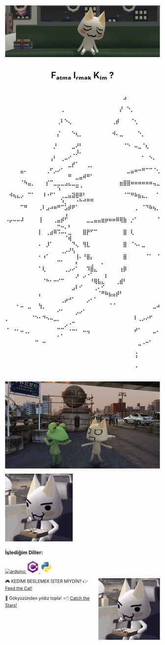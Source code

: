 ![MasterHead](https://github.com/fatmairmak1713/image/blob/main/toro%20inoue%20header.jpeg?raw=true)

<h1 align="center">Fₐₜₘₐ Iᵣₘₐₖ Kᵢₘ ?</h1>
<h3 align="center">⠀⠀⠀⠀⠀⠀⠀⠀⠀
⠀⠀
 ⠀⠀⠀⠀⠀⠀⠀⠀⠀⠀⠀⠀⠀⠀⠀⠀⠀⠀⠀⠀⠀⠀⠀⠀⠀⠀⠀⠀⠀⠀⠀⠀⣠⠀⠀⠀⠀⠀⠀⠀⠀⠀⠀⠀⠀⠀⠀⠀⠀⠀⠀⠀⠀⠀⠀⠀
⠀⠀⠀⠀⠀⠀⠀⠀⠀⠀⠀⠀⠀⠀⠀⢀⠀⠀⠀⠀⠀⠀⠀⠀⠀⠀⠀⠀⠀⠀⠀⡜⠀⠑⡀⠀⠀⠀⠀⠀⠀⠀⠀⠀⠀⠀⠀⠀⠀⠀⠀⠀⠀⠀⠀⠀
⠀⠀⠀⠀⠀⠀⠀⠀⠀⠀⠀⠀⠀⠀⢀⠇⠑⢄⠀⠀⠀⠀⠀⠀⠀⠀⠀⠀⠀⢀⡾⠀⠀⠀⠈⢂⠀⠀⠀⠀⠀⠀⠀⠀⠀⠀⠀⠀⠀⠀⠀⠀⠀⠀⠀⠀
⠀⠀⠀⠀⠀⠀⠀⠀⠀⠀⠀⠀⠀⠀⡌⠀⠀⠀⠑⢆⡀⠀⠀⠀⠀⠀⠀⠀⠀⠺⠄⣀⠀⠀⠀⠀⠑⡀⠀⠀⠀⠀⠀⠀⠀⠀⠀⠀⠀⠀⠀⠀⠀⠀⠀⠀
⠀⠀⠀⠀⠀⠀⠀⠀⠀⠀⠀⠀⠀⡘⠀⠀⠀⠀⣀⠜⠃⠀⠀⠀⠀⠀⠀⠀⠀⠀⠀⠀⠈⠑⠀⠤⣀⠈⢆⠀⠀⠀⠀⠀⠀⠀⢀⡸⠄⠀⠀⠀⠀⠀⠀⠀
⠀⠀⠀⠀⠀⠀⠀⠀⠀⠀⠀⠀⢠⠃⠀⢀⠤⠊⠀⠀⠀⠀⠀⠀⠀⠀⠀⠀⠀⠀⠀⠀⠀⠀⠀⠀⠀⠁⠀⠑⠄⠀⠀⠀⠀⣀⡞⠁⠀⠀⢀⡀⠀⠀⠀⠀
⠀⠀⠀⠀⣤⠄⠀⠀⠀⠀⠀⢀⠋⡠⠔⠁⠀⠀⠀⠀⠀⠀⠀⠀⠀⠀⠀⠀⠀⠀⠀⠀⠀⣀⣤⠶⠒⠛⠉⠉⠈⢂⠀⠀⠀⠛⠀⣀⣤⠾⠛⠁⠀⠀⠀⠀
⠀⠀⠀⠀⠈⠳⣤⡀⠀⠀⠀⡎⠉⣀⣀⣀⣠⣄⣀⣀⠀⠀⠀⠀⠀⠀⠀⠀⠀⠀⠀⣶⣿⣿⠶⠶⠶⠶⠶⠶⢤⣀⠱⠀⠀⠀⠀⠉⠈⠀⠀⠀⠀⠀⠀⠀
⠀⠺⢦⣄⡠⠀⠉⠁⠀⠀⠸⠐⠋⠁⠀⢀⣀⣤⣽⣿⠿⠃⠀⠀⠀⠀⠀⠀⠀⠀⠀⠀⠈⠉⠛⠷⣦⣄⡀⠀⠀⠁⠀⠱⡀⠀⠀⠐⠓⠚⠛⠛⠀⠀⠀⠀
⠀⠀⠀⠀⠉⠛⠀⠀⠀⢀⠇⣠⠴⠶⠛⠉⣡⡾⠟⠁⠀⠀⠀⠀⠀⠀⠀⠀⠀⠀⠀⠀⠀⠀⠀⢀⠀⠈⠙⠷⢦⡀⠀⠀⢠⠀⠀⠀⠀⠀⠀⠀⠀⠀⠀⠀
⠠⡤⠤⠤⠼⠀⠀⠀⠀⢸⠀⠀⠀⢀⣤⡾⠋⠀⠀⠀⠀⠀⣀⣀⣤⣤⣶⡶⠶⠶⠿⢿⣷⠀⡐⠁⠀⠀⠀⠀⠀⠈⠒⠤⡀⠆⠀⠀⠀⠀⠀⠀⠀⠀⠀⠀
⠀⠀⠀⠀⠀⠀⠀⠀⠀⡇⠀⢀⣴⠿⠩⠤⠄⣀⠀⠀⠀⣿⡟⠋⠉⠀⠀⠀⠀⠀⠀⠀⣿⠀⢇⠀⠀⠀⠀⠀⠀⠀⠀⠀⠈⢾⠀⠀⠀⠀⠀⠀⠀⠀⠀⠀
⠀⠀⠀⠀⠀⠀⠀⠀⠀⠄⠀⡸⠁⠀⠀⠀⠀⠀⠙⢄⠀⢻⣇⠀⠀⠀⠀⠀⠀⠀⠀⠀⣿⠀⠈⠢⠄⣀⠀⠀⠀⠀⠀⢀⡠⠜⢣⠀⠀⠀⠀⠀⠀⠀⠀⠀
⠀⠀⠀⠀⠀⠀⠀⠀⠀⠂⠰⠁⠀⠀⠀⠀⠀⠀⠀⢸⠄⠘⣿⡄⠀⠀⠀⠀⠀⠀⠀⠀⣿⠀⠀⠀⠀⠀⠈⠁⠀⠈⠉⠁⠀⠀⠀⠆⠀⠀⠀⢀⠀⠀⠄⠀
⠀⠀⠀⠀⠀⠀⠀⠀⠀⠁⢇⠀⠀⠀⠀⠀⢀⡠⠔⠁⠀⠀⠹⣿⣄⠀⠀⠀⠀⠀⠀⢰⡿⠀⠀⠀⠀⠀⠀⠀⠀⠀⠀⠀⠀⠀⠀⡰⠀⡠⠐⠁⠀⠀⠀⡆
⠀⠀⠀⠀⠀⠀⠀⠀⠀⠀⠈⠓⠂⠒⠊⠉⠀⠀⠀⠀⠀⠀⠀⠘⢿⣧⣄⠀⠀⠀⢀⣾⠃⠀⠀⠀⠀⠀⠀⠀⠀⠀⠀⠀⠀⠀⣠⠇⠊⠀⠀⠀⢀⠄⠊⠀
⠀⠀⠀⠀⠀⠀⠀⠀⠀⡄⠀⠀⠀⠀⠀⠀⠀⠀⠀⠀⠀⠀⠀⠀⠀⠈⠛⠷⣦⣤⡾⠃⠀⠀⠀⠀⠀⠀⠀⠀⠀⠀⠀⢀⡴⠚⠁⠀⠀⠀⡠⠂⠁⠀⠀⠀
⠀⠀⠀⠂⠤⠀⣀⠀⠀⢳⡀⠀⠀⠀⠀⠀⠀⠀⠀⠀⠀⠀⠀⠀⠀⠀⠀⠀⠈⠈⠀⠀⠀⠀⠀⠀⠀⠀⠀⠀⣀⠴⠊⠁⠀⠀⠀⡠⠔⠁⠀⠀⠀⠀⠀⠀
⡀⠀⠀⠀⠀⠀⠀⠈⠑⠂⠙⠢⠤⣀⡀⠀⠀⠀⠀⠀⠀⠀⠀⠀⠀⠀⠀⠀⠀⠀⠀⠀⠀⠀⠀⠇⢀⡠⠔⠋⠀⠀⠀⠀⡠⠐⠉⠀⠀⠀⠀⠀⠀⠀⠀⠀
⠈⠀⠐⠂⠤⢀⡀⠀⠀⠀⠀⠀⠀⠀⠉⠉⠀⠐⠒⠂⠀⠤⢤⠀⠀⠀⠀⠀⠀⠀⠀⠀⠀⠀⠀⠞⠁⠀⠀⠀⣀⠄⠂⠁⠀⠀⠀⠀⠀⠀⠀⠀⠀⠀⠀⠀
⠀⠀⠀⠀⠀⠀⠀⠀⠉⠀⠒⠀⠀⠀⠀⠀⠀⠀⠀⠀⠀⠀⠀⠀⠀⠀⠀⠀⠀⠀⠀⠀⠀⠀⠀⠀⣀⠠⠒⠁⠀⠀⠀⠀⠀⠀⠀⠀⠀⠀⠀⠀⠀⠀⠀⠀
⠀⠀⠀⠀⠀⠀⠀⠀⠀⠀⠀⠀⠀⠀⠀⠀⠀⠀⠀⠀⠀⠀⠀⠀⠀⠀⠀⠀⠀⠀⠀⠀⠀⠀⠀⢨⠀⠀⠀⠀⠀⠀⠀⠀⠀⠀⠀⠀⠀⠀⠀⠀⠀⠀⠀⠀
⠀⠀⠀⠀⠀⠀⠀⠀⠀⠀⠀⠀⠀⠀⠀⠀⠀⠀⠀⠀⠀⠀⠀⠀⠀⠀⠀⠀⠀⠀⠀⠀⠀⠀⠀⠐⠀⠀⠀⠀⠀⠀⠀⠀⠀⠀⠀⠀⠀⠀⠀⠀⠀⠀⠀⠀⠀⠀⠀⠀⠀⠀⠀⠀



</h3>
 
![MasterHead](https://github.com/fatmairmak1713/image/blob/main/indir%20(4).jpeg?raw=true)










<p align="left"> <img src="https://github.com/fatmairmak1713/image/blob/main/indir.gif?raw=true" alt="lrmak1713" /> </p>




<h3 align="left">İşlediğim Diller:</h3>
<p align="left"> <a href="https://www.arduino.cc/" target="_blank" rel="noreferrer"> <img src="https://cdn.worldvectorlogo.com/logos/arduino-1.svg" alt="arduino" width="40" height="40"/> </a> <a href="https://www.w3schools.com/cs/" target="_blank" rel="noreferrer"> <img src="https://raw.githubusercontent.com/devicons/devicon/master/icons/csharp/csharp-original.svg" alt="csharp" width="40" height="40"/> </a> <a href="https://www.python.org" target="_blank" rel="noreferrer"> <img src="https://raw.githubusercontent.com/devicons/devicon/master/icons/python/python-original.svg" alt="python" width="40" height="40"/> </a> </p>


<img src="https://github.com/fatmairmak1713/fatmairmak1713/blob/main/indir.gif?raw=true" alt="Coding" width=200 height=200 align="right">



🎮 KEDİMİ BESLEMEK İSTER MİYDİN? 👉 [Feed the Cat!](https://Irmak1713.github.io/feed-the-cat) 

🌌 Gökyüzünden yıldız topla! ⭐🖱️ [Catch the Stars!](https://irmak1713.github.io/catch-the-stars/) 

